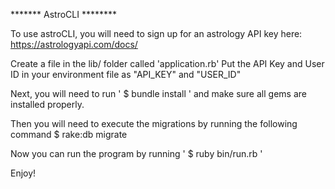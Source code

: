 ******* AstroCLI ********

To use astroCLI, you will need to sign up for an astrology API key here:
https://astrologyapi.com/docs/

Create a file in the lib/ folder called 'application.rb' Put the API Key and User ID in your environment file as "API_KEY" and "USER_ID"

Next, you will need to run ' $ bundle install ' and make sure all gems are installed properly.

Then you will need to execute the migrations by running the following command
$ rake:db migrate

Now you can run the program by running ' $ ruby bin/run.rb '

Enjoy!
